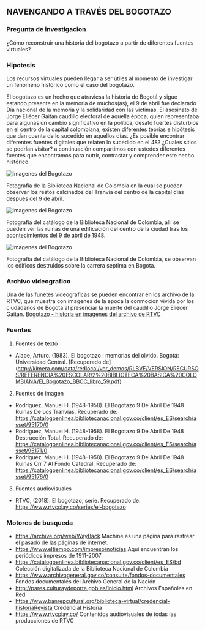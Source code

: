 ##   NAVENGANDO A TRAVÉS DEL BOGOTAZO
### Pregunta de investigacion
¿Cómo reconstruir una historia del bogotazo a partir de diferentes fuentes virtuales?
### Hipotesis
Los recursos virtuales pueden llegar a ser útiles al momento de investigar un fenómeno histórico como el caso del bogotazo. 

El bogotazo es un hecho que atraviesa la historia de Bogotá y sigue estando presente en la memoria de muchos(as), el 9 de abril fue declarado Día nacional de la memoria y la solidaridad con las víctimas. El asesinato de Jorge Eliécer Gaitán caudillo electoral de aquella época, quien representaba para algunas un cambio significativo en la política, desató fuertes disturbios en el centro de la capital colombiana, existen diferentes teorías e hipótesis que dan cuenta de lo sucedido en aquellos días. ¿Es posible encontrar diferentes fuentes digitales que relaten lo sucedido en el 48? ¿Cuales sitios se podrían visitar? a continuación compartimos con ustedes diferentes fuentes que encontramos para nutrir, contrastar y comprender este hecho histórico.    

![Imagenes del Bogotazo](https://catalogoenlinea.bibliotecanacional.gov.co/client/es_ES/search/asset/95170/0)

Fotografía de la Biblioteca Nacional de Colombia en la cual se pueden observar los restos calcinados del Tranvía del centro de la capital días después del 9 de abril.

![Imagenes del Bogotazo](https://catalogoenlinea.bibliotecanacional.gov.co/client/es_ES/search/asset/95171/0)

Fotografía del catálogo de la Biblioteca Nacional de Colombia, allí se pueden ver las ruinas de una edificación del centro de la ciudad tras los acontecimientos del 9 de abril de 1948.

![Imagenes del Bogotazo](https://catalogoenlinea.bibliotecanacional.gov.co/client/es_ES/search/asset/95176/0)

Fotografia del catálogo de la Biblioteca Nacional de Colombia, se observan los edificos destruidos  sobre la carrera septima en Bogota.  

### Archivo videografico
Una de las funetes videograficas se pueden encontrar en los archivo de la RTVC, que muestra con imagenes de la epoca la conmocion vivida por los ciudadanos de Bogota al presenciar la muerte del caudillo Jorge Eliecer Gaitan. 
[Bogotazo - historia en imagenes del archivo de RTVC](https://www.youtube.com/watch?v=WxX5FrS_7qQ)
### Fuentes
1. Fuentes de texto
* Alape, Arturo. (1983). El bogotazo : memorias del olvido. Bogotá: Universidad Central. [Recuperado de] (http://kimera.com/data/redlocal/ver_demos/RLBVF/VERSION/RECURSOS/REFERENCIA%20ESCOLAR/2%20BIBLIOTECA%20BASICA%20COLOMBIANA/El_Bogotazo_BBCC_libro_59.pdf)
2. Fuentes de imagen
* Rodriguez, Manuel H. (1948-1958). El Bogotazo 9 De Abril De 1948 Ruinas De Los Tranvías. Recuperado de: https://catalogoenlinea.bibliotecanacional.gov.co/client/es_ES/search/asset/95170/0
* Rodriguez, Manuel H. (1948-1958). El Bogotazo 9 De Abril De 1948 Destrucción Total. Recuperado de: https://catalogoenlinea.bibliotecanacional.gov.co/client/es_ES/search/asset/95171/0
* Rodriguez, Manuel H. (1948-1958).  El Bogotazo 9 De Abril De 1948 Ruinas Crr 7 Al Fondo Catedral. Recuperado de: https://catalogoenlinea.bibliotecanacional.gov.co/client/es_ES/search/asset/95176/0
3. Fuentes audiovisuales
* RTVC, (2018). El bogotazo, serie. Recuperado de: https://www.rtvcplay.co/series/el-bogotazo
### Motores de busqueda
- https://archive.org/web/WayBack Machine es una página para rastrear el pasado de las páginas de internet.
- https://www.eltiempo.com/impreso/noticias Aquí encuentran los periódicos impresos de 1911-2007
- https://catalogoenlinea.bibliotecanacional.gov.co/client/es_ES/bd Colección digitalizada de la Biblioteca Nacional de Colombia
- https://www.archivogeneral.gov.co/consulte/fondos-documentales Fondos documentales del Archivo General de la Nación
- http://pares.culturaydeporte.gob.es/inicio.html Archivos Españoles en Red
-  https://www.banrepcultural.org/biblioteca-virtual/credencial-historiaRevista Credencial Historia 
-  https://www.rtvcplay.co/ Contenidos audiovisuales de todas las producciones de RTVC


